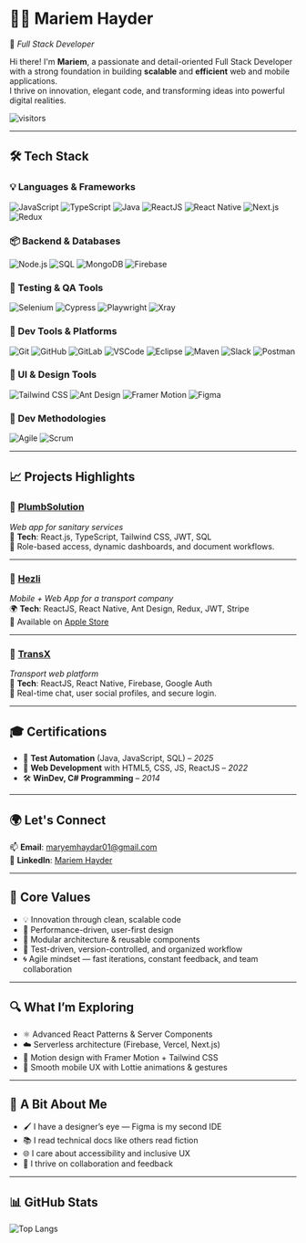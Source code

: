 # 👩‍💻 Mariem Hayder

🎯 *Full Stack Developer*

Hi there! I'm **Mariem**, a passionate and detail-oriented Full Stack Developer with a strong foundation in building **scalable** and **efficient** web and mobile applications.  
I thrive on innovation, elegant code, and transforming ideas into powerful digital realities.

![visitors](https://visitor-badge.laobi.icu/badge?page_id=Maryem01)

---

## 🛠️ Tech Stack

### 💡 Languages & Frameworks  
![JavaScript](https://img.shields.io/badge/-JavaScript-F7DF1E?style=for-the-badge&logo=javascript&logoColor=000)
![TypeScript](https://img.shields.io/badge/-TypeScript-3178C6?style=for-the-badge&logo=typescript&logoColor=fff)
![Java](https://img.shields.io/badge/-Java-007396?style=for-the-badge&logo=java&logoColor=white)
![ReactJS](https://img.shields.io/badge/-ReactJS-61DAFB?style=for-the-badge&logo=react&logoColor=000)
![React Native](https://img.shields.io/badge/-React_Native-61DAFB?style=for-the-badge&logo=react&logoColor=000)
![Next.js](https://img.shields.io/badge/-Next.js-000?style=for-the-badge&logo=nextdotjs)
![Redux](https://img.shields.io/badge/-Redux-764ABC?style=for-the-badge&logo=redux&logoColor=fff)


### 📦 Backend & Databases  
![Node.js](https://img.shields.io/badge/-Node.js-339933?style=for-the-badge&logo=nodedotjs&logoColor=fff)
![SQL](https://img.shields.io/badge/-SQL-4479A1?style=for-the-badge&logo=mysql&logoColor=fff)
![MongoDB](https://img.shields.io/badge/-MongoDB-47A248?style=for-the-badge&logo=mongodb&logoColor=fff)
![Firebase](https://img.shields.io/badge/-Firebase-FFCA28?style=for-the-badge&logo=firebase&logoColor=000)

### 🧪 Testing & QA Tools  
![Selenium](https://img.shields.io/badge/-Selenium-43B02A?style=for-the-badge&logo=selenium&logoColor=white)
![Cypress](https://img.shields.io/badge/-Cypress-17202C?style=for-the-badge&logo=cypress&logoColor=white)
![Playwright](https://img.shields.io/badge/-Playwright-2EAD33?style=for-the-badge&logo=playwright&logoColor=white)
![Xray](https://img.shields.io/badge/-Xray-1C1C1C?style=for-the-badge&logo=xray&logoColor=white)

### 🧰 Dev Tools & Platforms  
![Git](https://img.shields.io/badge/-Git-F05032?style=for-the-badge&logo=git&logoColor=fff)
![GitHub](https://img.shields.io/badge/-GitHub-181717?style=for-the-badge&logo=github&logoColor=fff)
![GitLab](https://img.shields.io/badge/-GitLab-FC6D26?style=for-the-badge&logo=gitlab&logoColor=white)
![VSCode](https://img.shields.io/badge/-VSCode-007ACC?style=for-the-badge&logo=visualstudiocode&logoColor=fff)
![Eclipse](https://img.shields.io/badge/-Eclipse-2C2255?style=for-the-badge&logo=eclipseide&logoColor=white)
![Maven](https://img.shields.io/badge/-Maven-C71A36?style=for-the-badge&logo=apachemaven&logoColor=white)
![Slack](https://img.shields.io/badge/-Slack-4A154B?style=for-the-badge&logo=slack&logoColor=fff)
![Postman](https://img.shields.io/badge/-Postman-FF6C37?style=for-the-badge&logo=postman&logoColor=fff)

### 🎨 UI & Design Tools  
![Tailwind CSS](https://img.shields.io/badge/-TailwindCSS-06B6D4?style=for-the-badge&logo=tailwindcss&logoColor=fff)
![Ant Design](https://img.shields.io/badge/-AntDesign-0170FE?style=for-the-badge&logo=antdesign&logoColor=fff)
![Framer Motion](https://img.shields.io/badge/-Framer%20Motion-EF008C?style=for-the-badge&logo=framer&logoColor=fff)
![Figma](https://img.shields.io/badge/-Figma-F24E1E?style=for-the-badge&logo=figma&logoColor=fff)

### 🧰 Dev Methodologies  
![Agile](https://img.shields.io/badge/-Agile-0288D1?style=for-the-badge&logo=azuredevops&logoColor=white)
![Scrum](https://img.shields.io/badge/-Scrum-6DB33F?style=for-the-badge&logo=trello&logoColor=white)


---

## 📈 Projects Highlights

### 🚿 [PlumbSolution](https://entreprise-v3r5.onrender.com)  
*Web app for sanitary services*  
🧩 **Tech**: React.js, TypeScript, Tailwind CSS, JWT, SQL  
🔐 Role-based access, dynamic dashboards, and document workflows.

---

### 🚚 [Hezli](https://hezlidz.com)  
*Mobile + Web App for a transport company*  
🌍 **Tech**: ReactJS, React Native, Ant Design, Redux, JWT, Stripe  
📲 Available on [Apple Store](https://apps.apple.com/tn/app/hezli/id6462402465)

---

### 🚛 [TransX](https://transx.onrender.com)  
*Transport web platform*  
📱 **Tech**: ReactJS, React Native, Firebase, Google Auth  
💬 Real-time chat, user social profiles, and secure login.

---

## 🎓 Certifications

- 🧪 **Test Automation** (Java, JavaScript, SQL) – *2025*  
- 🎨 **Web Development** with HTML5, CSS, JS, ReactJS – *2022*  
- 🛠️ **WinDev, C# Programming** – *2014*

---

## 🌍 Let's Connect

📫 **Email**: [maryemhaydar01@gmail.com](mailto:maryemhaydar01@gmail.com)  
💼 **LinkedIn**: [Mariem Hayder](https://www.linkedin.com/in/mariem-hayder-817a38233/)  


---

## 🧠 Core Values  
- 💡 Innovation through clean, scalable code  
- 🎯 Performance-driven, user-first design  
- 🧩 Modular architecture & reusable components  
- 🧪 Test-driven, version-controlled, and organized workflow  
- 🌀 Agile mindset — fast iterations, constant feedback, and team collaboration

---

## 🔍 What I’m Exploring  
- ⚛️ Advanced React Patterns & Server Components  
- ☁️ Serverless architecture (Firebase, Vercel, Next.js)  
- 🎥 Motion design with Framer Motion + Tailwind CSS  
- 📱 Smooth mobile UX with Lottie animations & gestures  

---

## 💬 A Bit About Me  
- 🖌 I have a designer’s eye — Figma is my second IDE  
- 📚 I read technical docs like others read fiction  
- 🌐 I care about accessibility and inclusive UX  
- 🤝 I thrive on collaboration and feedback  

---

## 📊 GitHub Stats

![Top Langs](https://github-readme-stats.vercel.app/api/top-langs/?username=Maryem01&layout=compact&theme=react&hide_border=true)
